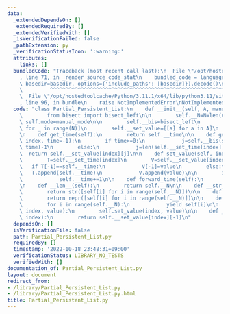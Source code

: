 ```yaml
---
data:
  _extendedDependsOn: []
  _extendedRequiredBy: []
  _extendedVerifiedWith: []
  _isVerificationFailed: false
  _pathExtension: py
  _verificationStatusIcon: ':warning:'
  attributes:
    links: []
  bundledCode: "Traceback (most recent call last):\n  File \"/opt/hostedtoolcache/Python/3.11.1/x64/lib/python3.11/site-packages/onlinejudge_verify/documentation/build.py\"\
    , line 71, in _render_source_code_stat\n    bundled_code = language.bundle(stat.path,\
    \ basedir=basedir, options={'include_paths': [basedir]}).decode()\n          \
    \         ^^^^^^^^^^^^^^^^^^^^^^^^^^^^^^^^^^^^^^^^^^^^^^^^^^^^^^^^^^^^^^^^^^^^^^^^^^^^^^^^^\n\
    \  File \"/opt/hostedtoolcache/Python/3.11.1/x64/lib/python3.11/site-packages/onlinejudge_verify/languages/python.py\"\
    , line 96, in bundle\n    raise NotImplementedError\nNotImplementedError\n"
  code: "class Partial_Persistent_List:\n    def __init__(self, A, manual_mode=False):\n\
    \        from bisect import bisect_left\n\n        self.__N=N=len(A)\n       \
    \ self.mode=manual_mode\n\n        self.__bis=bisect_left\n        self.__set_time=[[-1]\
    \ for _ in range(N)]\n        self.__set_value=[[a] for a in A]\n        self.__time=0\n\
    \n    def get_time(self):\n        return self.__time\n\n    def get_value(self,\
    \ index, time=-1):\n        if time>=0:\n            j=self.__bis(self.__set_time[index],\
    \ time)-1\n        else:\n            j=len(self.__set_time[index])-1\n      \
    \  return self.__set_value[index][j]\n\n    def set_value(self, index, value):\n\
    \        T=self.__set_time[index]\n        V=self.__set_value[index]\n\n     \
    \   if T[-1]==self.__time:\n            V[-1]=value\n        else:\n         \
    \   T.append(self.__time)\n            V.append(value)\n\n        if not self.mode:\n\
    \            self.__time+=1\n\n    def forward_time(self):\n        self.__time+=1\n\
    \n    def __len__(self):\n        return self.__N\n\n    def __str__(self):\n\
    \        return str([self[i] for i in range(self.__N)])\n\n    def __repr__(self):\n\
    \        return repr([self[i] for i in range(self.__N)])\n\n    def __iter__(self):\n\
    \        for i in range(self.__N):\n            yield self[i]\n\n    def __setitem__(self,\
    \ index, value):\n        self.set_value(index, value)\n\n    def __getitem__(self,\
    \ index):\n        return self.__set_value[index][-1]\n"
  dependsOn: []
  isVerificationFile: false
  path: Partial_Persistent_List.py
  requiredBy: []
  timestamp: '2022-10-18 23:48:31+09:00'
  verificationStatus: LIBRARY_NO_TESTS
  verifiedWith: []
documentation_of: Partial_Persistent_List.py
layout: document
redirect_from:
- /library/Partial_Persistent_List.py
- /library/Partial_Persistent_List.py.html
title: Partial_Persistent_List.py
---
```

